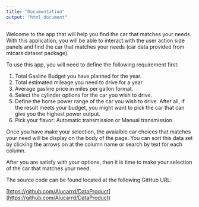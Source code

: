```yaml
---
title: "Documentation"
output: "html_document"
---
```


Welcome to the app that will help you find the car that matches your needs.  With this application, you will be able to interact with the user action side panels and find the car that matches your needs (car data provided from mtcars dataset package).

To use this app, you will need to define the following requirement first:

1. Total Gasline Budget you have planned for the year.
2. Total estimated mileage you need to drive for a year.
3. Average gasline price in miles per gallon format.
4. Select the cylinder options for the car you wish to drive.
5. Define the horse power range of the car you wish to drive.  After all, if the result meets your budget, you might want to pick the car that can give you the highest power output.
6. Pick your flavor: Automatic transmission or Manual transmission.

Once you have make your selection, the avaialble car choices that matches your need will be display on the body of the page.  You can sort this data set by clicking the arrows on at the column name or search by text for each column.  

After you are satisfy with your options, then it is time to make your selection of the car that matches your need.

The source code can be found located at the following GitHub URL:

[https://github.com/Alucarrd/DataProduct](https://github.com/Alucarrd/DataProduct)